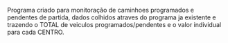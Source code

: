 Programa criado para monitoração de caminhoes programados e pendentes de partida, dados colhidos atraves do programa ja existente e trazendo o TOTAL de veiculos programados/pendentes e o valor individual para cada CENTRO.
